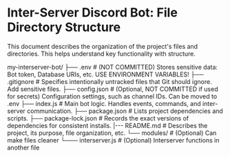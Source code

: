 # Inter-Server Discord Bot: File Directory Structure

This document describes the organization of the project's files and directories. This helps understand key functionality with structure.

my-interserver-bot/
├── .env                        # (NOT COMMITTED) Stores sensitive data: Bot token, Database URIs, etc. USE ENVIRONMENT VARIABLES!
├── .gitignore                  # Specifies intentionally untracked files that Git should ignore. Add sensitive files.
├── config.json                 # (Optional, NOT COMMITTED if used for secrets) Configuration settings, such as channel IDs. Can be moved to .env
├── index.js                    # Main bot logic. Handles events, commands, and inter-server communication.
├── package.json                # Lists project dependencies and scripts.
├── package-lock.json           # Records the exact versions of dependencies for consistent installs.
|--- README.md                   # Describes the project, its purpose, file organization, etc.
└── modules/                    # (Optional) Can make files cleaner
    └─── interserver.js           # (Optional) Interserver functions in another file
